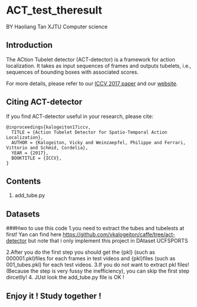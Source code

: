 # ACT_test_theresult
BY Haoliang Tan XJTU Computer science 

## Introduction
The ACtion Tubelet detector (ACT-detector) is a framework for action localization. 
It takes as input sequences of frames and outputs tubelets, i.e., sequences of bounding boxes with associated scores.

For more details, please refer to our [ICCV 2017 paper](https://hal.inria.fr/hal-01519812/document) and our [website](http://thoth.inrialpes.fr/src/ACTdetector/). 

## Citing ACT-detector

If you find ACT-detector useful in your research, please cite: 

    @inproceedings{kalogeiton17iccv,
      TITLE = {Action Tubelet Detector for Spatio-Temporal Action Localization},
      AUTHOR = {Kalogeiton, Vicky and Weinzaepfel, Philippe and Ferrari, Vittorio and Schmid, Cordelia},
      YEAR = {2017},
      BOOKTITLE = {ICCV},
    }

## Contents
1. add_tube.py

## Datasets
###Hwo to use this code 
1.you need to extract the tubes and tubelests at first!   Yan can find here https://github.com/vkalogeiton/caffe/tree/act-detector
  but note that i only implement this project in DAtaset UCFSPORTS
 
2.After you do the first step you should get the {pkl} (such as 000001.pkl)files for each frames in test videos and {pkl}files
   (such as 001_tubes.pkl) for each test videos. 
3.If you do not want to extract pkl files! (Because the step is very fussy the inefficiency), you can skip the first step dircetlly!
4. JUst look the add_tube.py file is OK ! 

## Enjoy it ! Study together ! 
